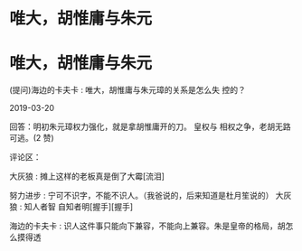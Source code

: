 # 唯大，胡惟庸与朱元

# 唯大，胡惟庸与朱元

(提问)海边的卡夫卡 : 唯大，胡惟庸与朱元璋的关系是怎么失 控的？

2019-03-20

回答：明初朱元璋权力强化，就是拿胡惟庸开的刀。 皇权与 相权之争，老胡无路可逃。(2 赞)

评论区：

大灰狼 : 摊上这样的老板真是倒了大霉[流泪]

努力进步 : 宁可不识字，不能不识人。（我爸说的，后来知道是杜月笙说的） 大灰狼 : 知人者智 自知者明[握手][握手]

海边的卡夫卡 : 识人这件事只能向下兼容，不能向上兼容。朱是皇帝的格局，胡怎么摸得透